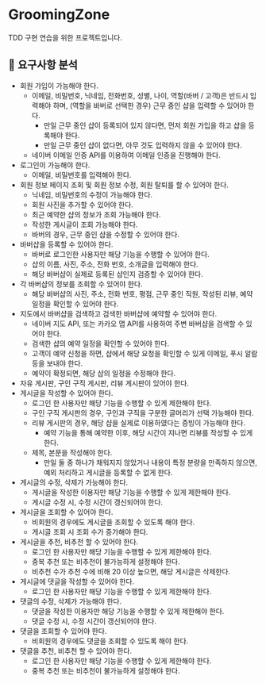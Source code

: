 # GroomingZone
TDD 구현 연습을 위한 프로젝트입니다.

## 🏁 요구사항 분석

- 회원 가입이 가능해야 한다.
  - 이메일, 비밀번호, 닉네임, 전화번호, 성별, 나이, 역할(바버 / 고객)은 반드시 입력해야 하며, (역할을 바버로 선택한 경우) 근무 중인 샵을 입력할 수 있어야 한다.
    - 만일 근무 중인 샵이 등록되어 있지 않다면, 먼저 회원 가입을 하고 샵을 등록해야 한다.
    - 만일 근무 중인 샵이 없다면, 아무 것도 입력하지 않을 수 있어야 한다.
  - 네이버 이메일 인증 API를 이용하여 이메일 인증을 진행해야 한다.
- 로그인이 가능해야 한다.
  - 이메일, 비밀번호를 입력해야 한다.
- 회원 정보 페이지 조회 및 회원 정보 수정, 회원 탈퇴를 할 수 있어야 한다.
  - 닉네임, 비밀번호의 수정이 가능해야 한다.
  - 회원 사진을 추가할 수 있어야 한다.
  - 최근 예약한 샵의 정보가 조회 가능해야 한다.
  - 작성한 게시글이 조회 가능해야 한다.
  - 바버의 경우, 근무 중인 샵을 수정할 수 있어야 한다.
- 바버샵을 등록할 수 있어야 한다.
  - 바버로 로그인한 사용자만 해당 기능을 수행할 수 있어야 한다.
  - 샵의 이름, 사진, 주소, 전화 번호, 소개글을 입력해야 한다.
  - 해당 바버샵이 실제로 등록된 샵인지 검증할 수 있어야 한다.
- 각 바버샵의 정보를 조회할 수 있어야 한다.
  - 해당 바버샵의 사진, 주소, 전화 번호, 평점, 근무 중인 직원, 작성된 리뷰, 예약 일정을 확인할 수 있어야 한다.
- 지도에서 바버샵을 검색하고 검색한 바버샵에 예약할 수 있어야 한다.
  - 네이버 지도 API, 또는 카카오 맵 API를 사용하여 주변 바버샵을 검색할 수 있어야 한다.
  - 검색한 샵의 예약 일정을 확인할 수 있어야 한다.
  - 고객이 예약 신청을 하면, 샵에서 해당 요청을 확인할 수 있게 이메일, 푸시 알람 등을 보내야 한다.
  - 예약이 확정되면, 해당 샵의 일정을 수정해야 한다.
- 자유 게시판, 구인 구직 게시판, 리뷰 게시판이 있어야 한다.
- 게시글을 작성할 수 있어야 한다. 
  - 로그인 한 사용자만 해당 기능을 수행할 수 있게 제한해야 한다.
  - 구인 구직 게시판의 경우, 구인과 구직을 구분한 글머리가 선택 가능해야 한다.
  - 리뷰 게시판의 경우, 해당 샵을 실제로 이용하였다는 증빙이 가능해야 한다.
    - 예약 기능을 통해 예약한 이후, 해당 시간이 지나면 리뷰를 작성할 수 있게 한다.
  - 제목, 본문을 작성해야 한다.
    - 만일 둘 중 하나가 채워지지 않았거나 내용이 특정 분량을 만족하지 않으면, 예외 처리하고 게시글을 등록할 수 없게 한다.
- 게시글의 수정, 삭제가 가능해야 한다.
  - 게시글을 작성한 이용자만 해당 기능을 수행할 수 있게 제한해야 한다.
  - 게시글 수정 시, 수정 시간이 갱신되어야 한다.
- 게시글을 조회할 수 있어야 한다.
  - 비회원의 경우에도 게시글을 조회할 수 있도록 해야 한다.
  - 게시글 조회 시 조회 수가 증가해야 한다.
- 게시글을 추천, 비추천 할 수 있어야 한다.
  - 로그인 한 사용자만 해당 기능을 수행할 수 있게 제한해야 한다.
  - 중복 추천 또는 비추천이 불가능하게 설정해야 한다.
  - 비추천 수가 추천 수에 비해 20 이상 높으면, 해당 게시글은 삭제한다.
- 게시글에 댓글을 작성할 수 있어야 한다.
  - 로그인 한 사용자만 해당 기능을 수행할 수 있게 제한해야 한다.
- 댓글의 수정, 삭제가 가능해야 한다.
  - 댓글을 작성한 이용자만 해당 기능을 수행할 수 있게 제한해야 한다.
  - 댓글 수정 시, 수정 시간이 갱신되어야 한다.
- 댓글을 조회할 수 있어야 한다.
  - 비회원의 경우에도 댓글을 조회할 수 있도록 해야 한다.
- 댓글을 추천, 비추천 할 수 있어야 한다.
  - 로그인 한 사용자만 해당 기능을 수행할 수 있게 제한해야 한다.
  - 중복 추천 또는 비추천이 불가능하게 설정해야 한다.
